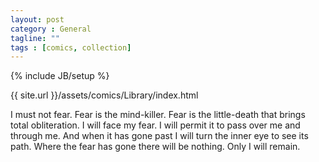 ```yaml
---
layout: post
category : General
tagline: ""
tags : [comics, collection]
---
```

{% include JB/setup %}


{{ site.url }}/assets/comics/Library/index.html

I must not fear.
Fear is the mind-killer.
Fear is the little-death that brings total obliteration.
I will face my fear.
I will permit it to pass over me and through me.
And when it has gone past I will turn the inner eye to see its path.
Where the fear has gone there will be nothing.
Only I will remain.